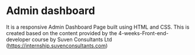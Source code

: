 # Admin dashboard
It is a responsive Admin Dashboard Page built using HTML and CSS. 
This is created based on the content provided by the 4-weeks-Front-end-developer course by Suven Consultants Ltd
(https://internship.suvenconsultants.com)
